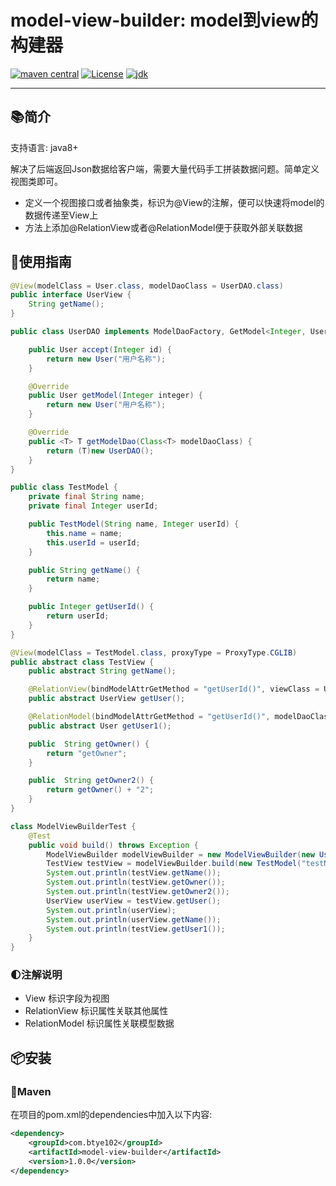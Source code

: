 
# model-view-builder: model到view的构建器

[![maven central](https://img.shields.io/maven-central/v/com.btye102/request-json-boot-starter.svg?label=Maven%20Central)](https://github.com/drgonroot/model-view-builder)   [![License](https://img.shields.io/:license-MulanPSL2-blue.svg)](https://license.coscl.org.cn/MulanPSL2)
[![jdk](https://img.shields.io/badge/JDK-8+-green.svg)](https://www.oracle.com/java/technologies/javase/javase-jdk8-downloads.html)

-------

## 📚简介

支持语言: java8+

解决了后端返回Json数据给客户端，需要大量代码手工拼装数据问题。简单定义视图类即可。
* 定义一个视图接口或者抽象类，标识为@View的注解，便可以快速将model的数据传递至View上
* 方法上添加@RelationView或者@RelationModel便于获取外部关联数据

## 🚀使用指南
```java
@View(modelClass = User.class, modelDaoClass = UserDAO.class)
public interface UserView {
    String getName();
}

public class UserDAO implements ModelDaoFactory, GetModel<Integer, User> {

    public User accept(Integer id) {
        return new User("用户名称");
    }

    @Override
    public User getModel(Integer integer) {
        return new User("用户名称");
    }

    @Override
    public <T> T getModelDao(Class<T> modelDaoClass) {
        return (T)new UserDAO();
    }
}

public class TestModel {
    private final String name;
    private final Integer userId;

    public TestModel(String name, Integer userId) {
        this.name = name;
        this.userId = userId;
    }

    public String getName() {
        return name;
    }

    public Integer getUserId() {
        return userId;
    }
}

@View(modelClass = TestModel.class, proxyType = ProxyType.CGLIB)
public abstract class TestView {
    public abstract String getName();

    @RelationView(bindModelAttrGetMethod = "getUserId()", viewClass = UserView.class)
    public abstract UserView getUser();

    @RelationModel(bindModelAttrGetMethod = "getUserId()", modelDaoClass= UserDAO.class, modelDaoMethod = "accept(java.lang.Integer)")
    public abstract User getUser1();

    public  String getOwner() {
        return "getOwner";
    }

    public  String getOwner2() {
        return getOwner() + "2";
    }
}

class ModelViewBuilderTest {
    @Test
    public void build() throws Exception {
        ModelViewBuilder modelViewBuilder = new ModelViewBuilder(new UserDAO());
        TestView testView = modelViewBuilder.build(new TestModel("testName", 1), TestView.class, new BuildContext());
        System.out.println(testView.getName());
        System.out.println(testView.getOwner());
        System.out.println(testView.getOwner2());
        UserView userView = testView.getUser();
        System.out.println(userView);
        System.out.println(userView.getName());
        System.out.println(testView.getUser1());
    }
}
```
### 🌓注解说明
* View
标识字段为视图
* RelationView
标识属性关联其他属性
* RelationModel
标识属性关联模型数据

## 📦安装

### 🍊Maven
在项目的pom.xml的dependencies中加入以下内容:

```xml
<dependency>
	<groupId>com.btye102</groupId>
	<artifactId>model-view-builder</artifactId>
	<version>1.0.0</version>
</dependency>
```